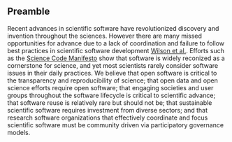 ## Preamble
Recent advances in scientific software have revolutionized discovery and invention throughout the sciences.  However there are many missed opportunities for advance due to a lack of coordination and failure to follow best practices in scientific software development [Wilson et al.](http://doi.org/doi:10.1371/journal.pbio.1001745).  Efforts such as the [Science Code Manifesto](http://sciencecodemanifesto.org/) show that software is widely reconized as a cornerstone for science, and yet most scientists rarely consider software issues in their daily practices.  We believe that open software is critical to the transparency and reproducibility of science; that open data and open science efforts require open software; that engaging societies and user groups throughout the software lifecycle is critical to scientific advance; that software reuse is relatively rare but should not be; that sustainable scientific software requires investment from diverse 	sectors; and that research software organizations that effectively coordinate and focus scientific software must be community driven via participatory governance models. 
